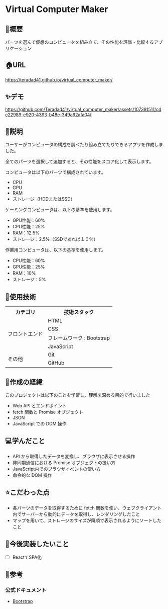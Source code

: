 # Virtual Computer Maker

## 🌱概要
パーツを選んで仮想のコンピュータを組み立て、その性能を評価・比較するアプリケーション

## 🏠URL
https://teradad41.github.io/virtual_computer_maker/

## ✨デモ
https://github.com/Teradad41/virtual_computer_maker/assets/107381511/cdc22989-e920-4393-b48e-349a62afa04f

## 📝説明
ユーザーがコンピュータの構成を調べたり組み立てたりできるアプリを作成しました。

全てのパーツを選択して追加すると、その性能をスコア化して表示します。

コンピュータは以下のパーツで構成されています。
- CPU
- GPU
- RAM
- ストレージ（HDDまたはSSD）

ゲーミングコンピュータは、以下の基準を使用します。
- GPU性能：60%
- CPU性能：25%
- RAM：12.5%
- ストレージ：2.5%（SSDであれば１０％）

作業用コンピュータは、以下の基準を使用します。
- CPU性能：60%
- GPU性能：25%
- RAM：10%
- ストレージ：5%

## 💾使用技術
<table>
<tr>
  <th>カテゴリ</th>
  <th>技術スタック</th>
</tr>
<tr>
  <td rowspan=4>フロントエンド</td>
  <td>HTML</td>
</tr>
<tr>
  <td>CSS</td>
</tr>
<tr>
  <td>フレームワーク : Bootstrap</td>
</tr>
<tr>
  <td>JavaScript</td>
</tr>
<td rowspan=2>その他</td>
  <td>Git</td>
</tr>
<tr>
  <td>GitHub</td>
  </tr>
</table>

## 📜作成の経緯
このプロジェクトは以下のことを学習し、理解を深める目的で行いました
- Web API とエンドポイント
- fetch 関数と Promise オブジェクト
- JSON
- JavaScript での DOM 操作

## 💻学んだこと
- API から取得したデータを変換し、ブラウザに表示させる操作
- 非同期通信における Promise オブジェクトの扱い方
- JavaScript内でのブラウザイベントの使い方
- 命令的な DOM 操作

## ⭐️こだわった点
- 各パーツのデータを取得するために fetch 関数を使い、ウェブクライアント内でサーバーから動的にデータを取得し、レンダリングしたこと
- マップを用いて、ストレージのサイズが降順で表示されるようにソートしたこと

## 📮今後実装したいこと
- [ ] ReactでSPA化

## 📑参考
### 公式ドキュメント
- [Bootstrap](https://getbootstrap.jp/)
